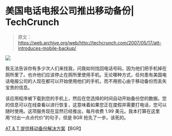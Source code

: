 # 美国电话电报公司推出移动备份| TechCrunch

> 原文：<https://web.archive.org/web/http://techcrunch.com/2007/05/17/att-introduces-mobile-backup/>

![](img/776d5f704810897b556dc9026897d4db.png)

我无法告诉你有多少次人们来找我，问我如何找回电话号码，因为他们把手机掉在厕所里了。也许他们应该停止在厕所里使用手机。无论哪种方式，任何患有美国电话电报公司的人现在都可以开始使用他们的手机，而不用担心由于移动备份而丢失宝贵的信息。

该应用程序被下载到您的手机上，然后在您选择的时间自动开始备份您的数据。您的信息可以在线查看以进行恢复，这意味着如果您正在度假并需要打电话，您可以随时使用。这项服务现在显然已经推出，每月收费 1.99 美元。我本打算在这里用“付出一点点代价”的句子，但是 BGR 抢先了一步。该死的。

[AT & T 提供移动备份解决方案](https://web.archive.org/web/20131215025616/http://www.boygeniusreport.com/2007/05/17/att-offers-mobile-backup-solution/)【BGR】